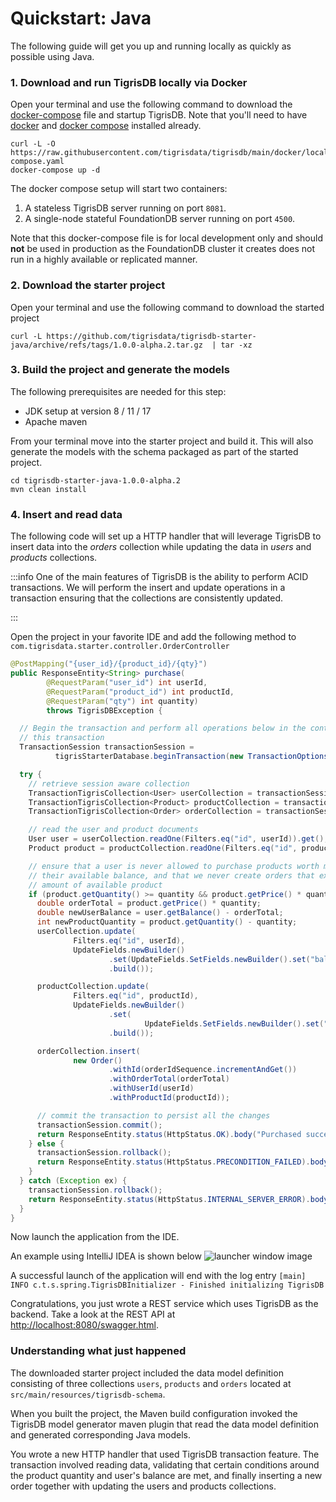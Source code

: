 # Quickstart: Java

The following guide will get you up and running locally as quickly as possible
using Java.

### 1. Download and run TigrisDB locally via Docker

Open your terminal and use the following command to download the
[docker-compose](https://raw.githubusercontent.com/tigrisdata/tigrisdb/main/docker/local/docker-compose.yaml)
file and startup TigrisDB. Note that you'll need to have
[docker](https://docs.docker.com/get-docker/) and
[docker compose](https://docs.docker.com/compose/install/) installed already.

```shell
curl -L -O https://raw.githubusercontent.com/tigrisdata/tigrisdb/main/docker/local/docker-compose.yaml
docker-compose up -d
```

The docker compose setup will start two containers:

1. A stateless TigrisDB server running on port `8081`.
2. A single-node stateful FoundationDB server running on port `4500`.

Note that this docker-compose file is for local development only and should
**not** be used in production as the FoundationDB cluster it creates does
not run in a highly available or replicated manner.

### 2. Download the starter project

Open your terminal and use the following command to download the started project

```shell
curl -L https://github.com/tigrisdata/tigrisdb-starter-java/archive/refs/tags/1.0.0-alpha.2.tar.gz  | tar -xz
```

### 3. Build the project and generate the models

The following prerequisites are needed for this step:

- JDK setup at version 8 / 11 / 17
- Apache maven

From your terminal move into the starter project and build it. This will
also generate the models with the schema packaged as part of the started
project.

```shell
cd tigrisdb-starter-java-1.0.0-alpha.2
mvn clean install
```

### 4. Insert and read data

The following code will set up a HTTP handler that will leverage TigrisDB to
insert data into the _orders_ collection while updating the data in _users_ and
_products_ collections.

:::info
One of the main features of TigrisDB is the ability to perform ACID
transactions. We will perform the insert and update operations in a
transaction ensuring that the collections are consistently updated.

:::

Open the project in your favorite IDE and add the following method to
`com.tigrisdata.starter.controller.OrderController`

```java title="OrderController.java"
@PostMapping("{user_id}/{product_id}/{qty}")
public ResponseEntity<String> purchase(
        @RequestParam("user_id") int userId,
        @RequestParam("product_id") int productId,
        @RequestParam("qty") int quantity)
        throws TigrisDBException {

  // Begin the transaction and perform all operations below in the context of
  // this transaction
  TransactionSession transactionSession =
          tigrisStarterDatabase.beginTransaction(new TransactionOptions());

  try {
    // retrieve session aware collection
    TransactionTigrisCollection<User> userCollection = transactionSession.getCollection(User.class);
    TransactionTigrisCollection<Product> productCollection = transactionSession.getCollection(Product.class);
    TransactionTigrisCollection<Order> orderCollection = transactionSession.getCollection(Order.class);

    // read the user and product documents
    User user = userCollection.readOne(Filters.eq("id", userId)).get();
    Product product = productCollection.readOne(Filters.eq("id", productId)).get();

    // ensure that a user is never allowed to purchase products worth more than
    // their available balance, and that we never create orders that exceed the
    // amount of available product
    if (product.getQuantity() >= quantity && product.getPrice() * quantity <= user.getBalance()) {
      double orderTotal = product.getPrice() * quantity;
      double newUserBalance = user.getBalance() - orderTotal;
      int newProductQuantity = product.getQuantity() - quantity;
      userCollection.update(
              Filters.eq("id", userId),
              UpdateFields.newBuilder()
                      .set(UpdateFields.SetFields.newBuilder().set("balance", newUserBalance).build())
                      .build());

      productCollection.update(
              Filters.eq("id", productId),
              UpdateFields.newBuilder()
                      .set(
                              UpdateFields.SetFields.newBuilder().set("quantity", newProductQuantity).build())
                      .build());

      orderCollection.insert(
              new Order()
                      .withId(orderIdSequence.incrementAndGet())
                      .withOrderTotal(orderTotal)
                      .withUserId(userId)
                      .withProductId(productId));

      // commit the transaction to persist all the changes
      transactionSession.commit();
      return ResponseEntity.status(HttpStatus.OK).body("Purchased successfully");
    } else {
      transactionSession.rollback();
      return ResponseEntity.status(HttpStatus.PRECONDITION_FAILED).body("Not enough balance");
    }
  } catch (Exception ex) {
    transactionSession.rollback();
    return ResponseEntity.status(HttpStatus.INTERNAL_SERVER_ERROR).body("Failed to shop");
  }
}
```

Now launch the application from the IDE.

An example using IntelliJ IDEA is shown below
![launcher window image](/img/screenshots/launcher_window.png)

A successful launch of the application will end with the log entry
`[main] INFO c.t.s.spring.TigrisDBInitializer - Finished initializing TigrisDB`

Congratulations, you just wrote a REST service which uses TigrisDB as the
backend. Take a look at the REST API at
[http://localhost:8080/swagger.html](http://localhost:8080/swagger.html).

### Understanding what just happened

The downloaded starter project included the data model definition consisting
of three collections `users`, `products` and `orders` located at
`src/main/resources/tigrisdb-schema`.

When you built the project, the Maven build configuration invoked the TigrisDB
model generator maven plugin that read the data model definition and generated
corresponding Java models.

You wrote a new HTTP handler that used TigrisDB transaction feature. The
transaction involved reading data, validating that certain conditions around
the product quantity and user's balance are met, and finally inserting a new
order together with updating the users and products collections.
